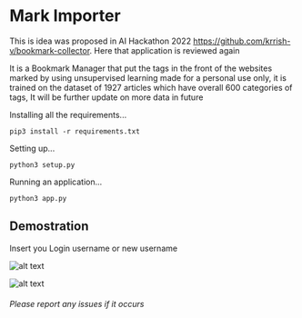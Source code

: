 # Mark Importer

This is idea was proposed in AI Hackathon 2022 https://github.com/krrish-v/bookmark-collector. Here that application is reviewed again

It is a Bookmark Manager that put the tags in the front of the websites marked by using unsupervised learning made for a personal use only, it is trained on the dataset of 1927 articles which have overall 600 categories of tags, It will be further update on more data in future

Installing all the requirements...

    pip3 install -r requirements.txt
    
Setting up...
    
    python3 setup.py
    
Running an application...
    
    python3 app.py

## Demostration


Insert you Login username or new username

![alt text](https://github.com/krrish-v/mark_importer/blob/main/web_demo/Screenshot%202022-10-14%20at%2023-50-23%20Mark%20Collector.png)


![alt text](https://github.com/krrish-v/mark_importer/blob/main/web_demo/Screenshot%202022-10-14%20at%2023-49-21%20Mark%20Collector.png)


###### Please report any issues if it occurs
